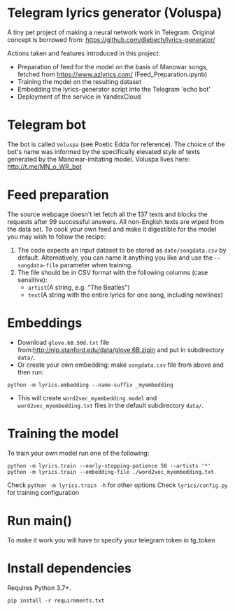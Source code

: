 # Telegram lyrics generator (Voluspa)
A tiny pet project of making a neural network work in Telegram.
Original concept is borrowed from: https://github.com/dlebech/lyrics-generator/

Actions taken and features introduced in this project:
 - Preparation of feed for the model on the basis of Manowar songs, fetched from https://www.azlyrics.com/ (Feed_Preparation.ipynb)
 - Training the model on the resulting dataset
 - Embedding the lyrics-generator script into the Telegram 'echo bot'
 - Deployment of the service in YandexCloud

# Telegram bot
The bot is called `Voluspa` (see Poetic Edda for reference).
The choice of the bot's name was informed by the specifically elevated style of texts generated by the Manowar-imitating model.
Voluspa lives here: http://t.me/MN_o_WR_bot

# Feed preparation
The source webpage doesn't let fetch all the 137 texts and blocks the requests after 99 successful answers.
All non-English texts are wiped from the data set.
To cook your own feed and make it digestible for the model you may wish to follow the recipe:
  1. The code expects an input dataset to be stored as `date/songdata.csv` by default. Alternatively, you can name it anything you like and use the `--songdata-file` parameter when training.
  2. The file should be in CSV format with the following columns (case sensitive):
     - `artist`(A string, e.g. "The Beatles")
     - `text`(A string with the entire lyrics for one song, including newlines)

# Embeddings
- Download `glove.6B.50d.txt` file from:http://nlp.stanford.edu/data/glove.6B.zipin and put in subdirectory `data/`.
- Or create your own embedding: make `songdata.csv` file from above and then run:
```shell
python -m lyrics.embedding --name-suffix _myembedding
```
- This will create `word2vec_myembedding.model` and `word2vec_myembedding.txt` files in the default subdirectory `data/`.

# Training the model
To train your own model run one of the following:
```shell
python -m lyrics.train --early-stopping-patience 50 --artists '*'
python -m lyrics.train --embedding-file ./word2vec_myembedding.txt
```
Check `python -m lyrics.train -h` for other options
Check `lyrics/config.py` for training configuration 

# Run main()
To make it work you will have to specify your telegram token in tg_token

# Install dependencies
Requires Python 3.7+.
```shell
pip install -r requirements.txt
```
